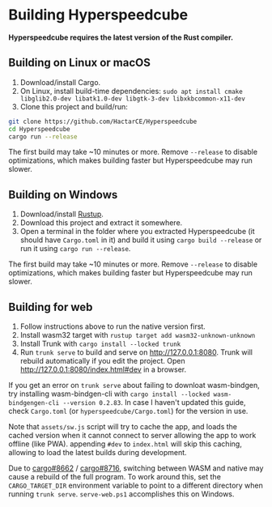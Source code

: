 # Building Hyperspeedcube

**Hyperspeedcube requires the latest version of the Rust compiler.**

## Building on Linux or macOS

1. Download/install Cargo.
2. On Linux, install build-time dependencies: `sudo apt install cmake libglib2.0-dev libatk1.0-dev libgtk-3-dev libxkbcommon-x11-dev`
3. Clone this project and build/run:

```sh
git clone https://github.com/HactarCE/Hyperspeedcube
cd Hyperspeedcube
cargo run --release
```

The first build may take ~10 minutes or more. Remove `--release` to disable optimizations, which makes building faster but Hyperspeedcube may run slower.

## Building on Windows

1. Download/install [Rustup](https://www.rust-lang.org/tools/install).
2. Download this project and extract it somewhere.
3. Open a terminal in the folder where you extracted Hyperspeedcube (it should have `Cargo.toml` in it) and build it using `cargo build --release` or run it using `cargo run --release`.

The first build may take ~10 minutes or more. Remove `--release` to disable optimizations, which makes building faster but Hyperspeedcube may run slower.

## Building for web

1. Follow instructions above to run the native version first.
2. Install wasm32 target with `rustup target add wasm32-unknown-unknown`
3. Install Trunk with `cargo install --locked trunk`
4. Run `trunk serve` to build and serve on <http://127.0.0.1:8080>. Trunk will rebuild automatically if you edit the project. Open <http://127.0.0.1:8080/index.html#dev> in a browser.

If you get an error on `trunk serve` about failing to downloat wasm-bindgen, try installing wasm-bindgen-cli with `cargo install --locked wasm-bindgengen-cli --version 0.2.83`. In case I haven't updated this guide, check `Cargo.toml` (or `hyperspeedcube/Cargo.toml`) for the version in use.

Note that `assets/sw.js` script will try to cache the app, and loads the cached version when it cannot connect to server allowing the app to work offline (like PWA). appending `#dev` to `index.html` will skip this caching, allowing to load the latest builds during development.

Due to [cargo#8662](https://github.com/rust-lang/cargo/issues/8662) / [cargo#8716](https://github.com/rust-lang/cargo/issues/8716), switching between WASM and native may cause a rebuild of the full program. To work around this, set the `CARGO_TARGET_DIR` environment variable to point to a different directory when running `trunk serve`. `serve-web.ps1` accomplishes this on Windows.
